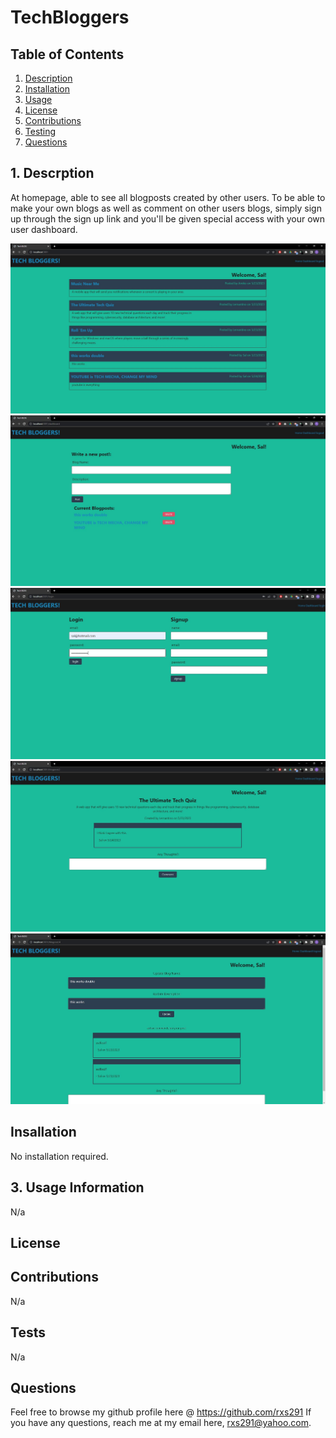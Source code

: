 #                             TechBloggers

  

##  Table of Contents  

1. [Description](#desc)
2. [Installation](#install)
3. [Usage](#usage)
4. [License](#license) 
5. [Contributions](#contributions)
6. [Testing](#testing)
7. [Questions](#questions) 

<a name="desc"></a>
## 1. Descrption

At homepage, able to see all blogposts created by other users. To be able to make your own blogs as well as comment on other users blogs, simply sign up through the sign up link and you'll be given special access with your own user dashboard.  

![homepage](./assets/homepage.JPG)
![dashboard](./assets/dashboard.JPG)
![login%26signUp](./assets/login%26signUp.JPG)
![nonUserBlogpost](./assets/nonUserBlogpost.JPG)
![userBlogpost](./assets/userBlogpost.JPG)

<a name="install"></a>
## Insallation
No installation required. 

<a name="usage"></a>
## 3. Usage Information

N/a

<a name="license"></a>
## License   

 
<a name="contributions"></a>
## Contributions 

N/a

<a name="testing"></a>
## Tests

N/a

<a name="questions"></a>
## Questions 

Feel free to browse my github profile here @ https://github.com/rxs291
If you have any questions, reach me at my email here, rxs291@yahoo.com.

